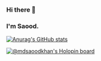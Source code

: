 ### Hi there 👋
### I'm Saood.


[![Anurag's GitHub stats](https://github-readme-stats.vercel.app/api?username=MdSaoodKhan)](https://github.com/anuraghazra/github-readme-stats)



<!--
**MdSaoodKhan/MdSaoodKhan** is a ✨ _special_ ✨ repository because its `README.md` (this file) appears on your GitHub profile.

Here are some ideas to get you started:

- 🔭 I’m currently working on ...
- 🌱 I’m currently learning ...
- 👯 I’m looking to collaborate on ...
- 🤔 I’m looking for help with ...
- 💬 Ask me about ...
- 📫 How to reach me: ...
- 😄 Pronouns: ...
- ⚡ Fun fact: ...
-->


[![@mdsaoodkhan's Holopin board](https://holopin.io/api/user/board?user=mdsaoodkhan)](https://holopin.io/@mdsaoodkhan)
